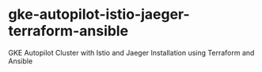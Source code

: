 # gke-autopilot-istio-jaeger-terraform-ansible
GKE Autopilot Cluster with Istio and Jaeger Installation using Terraform and Ansible
